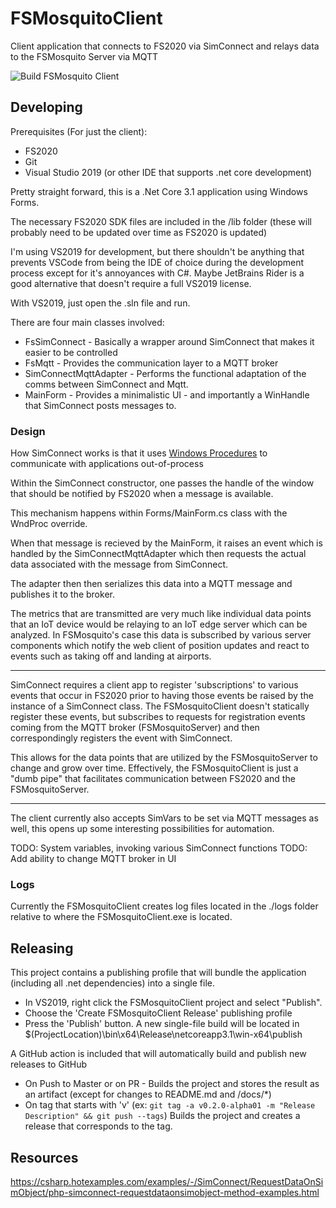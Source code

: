 # FSMosquitoClient

Client application that connects to FS2020 via SimConnect and relays data to the FSMosquito Server via MQTT

![Build FSMosquito Client](https://github.com/fsmosquito/FSMosquitoClient/workflows/Build%20FSMosquito%20Client/badge.svg)

## Developing

Prerequisites (For just the client):
 - FS2020
 - Git
 - Visual Studio 2019 (or other IDE that supports .net core development)

Pretty straight forward, this is a .Net Core 3.1 application using Windows Forms.

The necessary FS2020 SDK files are included in the /lib folder (these will probably need to be updated over time as FS2020 is updated)

I'm using VS2019 for development, but there shouldn't be anything that prevents VSCode from being the IDE of choice during the
development process except for it's annoyances with C#. Maybe JetBrains Rider is a good alternative that doesn't require a full
VS2019 license.

With VS2019, just open the .sln file and run.

There are four main classes involved:

 - FsSimConnect - Basically a wrapper around SimConnect that makes it easier to be controlled
 - FsMqtt - Provides the communication layer to a MQTT broker
 - SimConnectMqttAdapter - Performs the functional adaptation of the comms between SimConnect and Mqtt.
 - MainForm - Provides a minimalistic UI - and importantly a WinHandle that SimConnect posts messages to.

 ### Design
 
 How SimConnect works is that it uses [Windows Procedures](https://docs.microsoft.com/en-us/windows/win32/winmsg/using-window-procedures) to communicate
 with applications out-of-process
 
 Within the SimConnect constructor, one passes the handle of the window that should be notified by FS2020 when a message is available.
 
 This mechanism happens within Forms/MainForm.cs class with the WndProc override.

 When that message is recieved by the MainForm, it raises an event which is handled by the SimConnectMqttAdapter which then requests the actual data associated with the message from SimConnect.

The adapter then then serializes this data into a MQTT message and publishes it to the broker.

The metrics that are transmitted are very much like individual data points that an IoT device would be relaying to an IoT edge server which can be analyzed. In FSMosquito's case this data is subscribed by various server components which notify the web client of position updates and react to events such as taking off and landing at airports.

 --- 
 
 SimConnect requires a client app to register 'subscriptions' to various events that occur in FS2020 prior to having those events be
 raised by the instance of a SimConnect class. The FSMosquitoClient doesn't statically register these events, but subscribes to requests
 for registration events coming from the MQTT broker (FSMosquitoServer) and then correspondingly registers the event with SimConnect.

 This allows for the data points that are utilized by the FSMosquitoServer to change and grow over time. Effectively, the FSMosquitoClient
 is just a "dumb pipe" that facilitates communication between FS2020 and the FSMosquitoServer.

 ---

 The client currently also accepts SimVars to be set via MQTT messages as well, this opens up some interesting possibilities for automation.

 TODO: System variables, invoking various SimConnect functions
 TODO: Add ability to change MQTT broker in UI
### Logs

Currently the FSMosquitoClient creates log files located in the ./logs folder relative to where the FSMosquitoClient.exe is located.

## Releasing

This project contains a publishing profile that will bundle the application (including all .net dependencies) into a single file.

 - In VS2019, right click the FSMosquitoClient project and select "Publish".
 - Choose the 'Create FSMosquitoClient Release' publishing profile
 - Press the 'Publish' button. A new single-file build will be located in $(ProjectLocation)\bin\x64\Release\netcoreapp3.1\win-x64\publish


 A GitHub action is included that will automatically build and publish new releases to GitHub

  - On Push to Master or on PR - Builds the project and stores the result as an artifact (except for changes to README.md and /docs/*)
  - On tag that starts with 'v' (ex: ```git tag -a v0.2.0-alpha01 -m "Release Description" && git push --tags```) Builds the project and creates a release that corresponds to the tag.


  ## Resources

  https://csharp.hotexamples.com/examples/-/SimConnect/RequestDataOnSimObject/php-simconnect-requestdataonsimobject-method-examples.html
